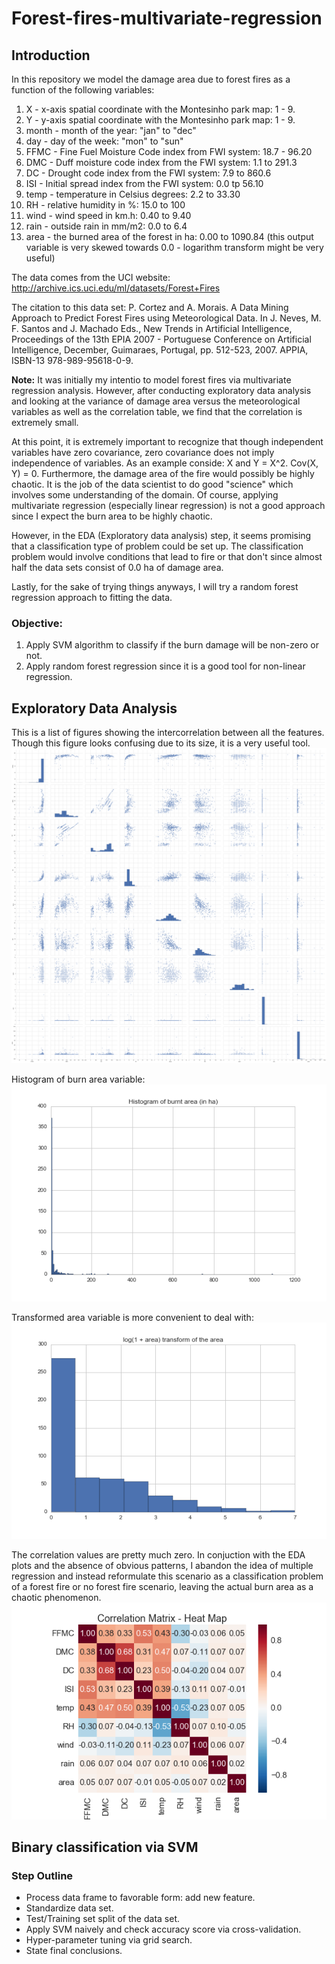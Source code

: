 Forest-fires-multivariate-regression
====================================

Introduction
------------

In this repository we model the damage area due to forest fires as a function of the following variables:   
1. X - x-axis spatial coordinate with the Montesinho park map: 1 - 9.   
2. Y - y-axis spatial coordinate with the Montesinho park map: 1 - 9.   
3. month - month of the year: "jan" to "dec"  
4. day - day of the week: "mon" to "sun"  
5. FFMC - Fine Fuel Moisture Code index from FWI system: 18.7 - 96.20  
6. DMC - Duff moisture code index from the FWI system: 1.1 to 291.3  
7. DC - Drought code index from the FWI system: 7.9 to 860.6  
8. ISI - Initial spread index from the FWI system: 0.0 tp 56.10  
9. temp - temperature in Celsius degrees: 2.2 to 33.30  
10. RH - relative humidity in %: 15.0 to 100   
11. wind - wind speed in km.h: 0.40 to 9.40   
12. rain - outside rain in mm/m2: 0.0 to 6.4   
13. area - the burned area of the forest in ha: 0.00 to 1090.84 (this output variable is very skewed towards 0.0 - logarithm transform might be very useful)  

The data comes from the UCI website: 
    http://archive.ics.uci.edu/ml/datasets/Forest+Fires
    
The citation to this data set:
P. Cortez and A. Morais. A Data Mining Approach to Predict Forest Fires using Meteorological Data. 
In J. Neves, M. F. Santos and J. Machado Eds., New Trends in Artificial Intelligence, 
Proceedings of the 13th EPIA 2007 - Portuguese Conference on Artificial Intelligence, December, 
Guimaraes, Portugal, pp. 512-523, 2007. APPIA, ISBN-13 978-989-95618-0-9.

**Note:** It was initially my intentio to model forest fires via multivariate regression analysis. However, after conducting exploratory data analysis and looking at the variance of damage area versus the meteorological variables as well as the correlation table, we find that the correlation is extremely small. 

At this point, it is extremely important to recognize that though independent variables have zero covariance, zero covariance does not imply independence of variables. As an example conside: X and Y = X^2. Cov(X, Y) = 0. Furthermore, the damage area of the fire would possibly be highly chaotic. It is the job of the data scientist to do good "science" which involves some understanding of the domain. Of course, applying multivariate regression (especially linear regression) is not a good approach since I expect the burn area to be highly chaotic. 

However, in the EDA (Exploratory data analysis) step, it seems promising that a classification type of problem could be set up. The classification problem would involve conditions that lead to fire or that don't since almost half the data sets consist of 0.0 ha of damage area.

Lastly, for the sake of trying things anyways, I will try a random forest regression approach to fitting the data.

### Objective:
1. Apply SVM algorithm to classify if the burn damage will be non-zero or not.   
2. Apply random forest regression since it is a good tool for non-linear regression.   

Exploratory Data Analysis
-------------------------

This is a list of figures showing the intercorrelation between all the features. Though this figure looks confusing due to its size, it is a very useful tool.   
![](https://github.com/FyzHsn/Forest-fires-multivariate-regression/blob/master/Figs/ExploratoryFigures.png?raw=true)  

Histogram of burn area variable:   
![](https://github.com/FyzHsn/Forest-fires-multivariate-regression/blob/master/Figs/untransformed_area.png?raw=true)  

Transformed area variable is more convenient to deal with:   
![](https://github.com/FyzHsn/Forest-fires-multivariate-regression/blob/master/Figs/transformed_area.png?raw=true)  

The correlation values are pretty much zero. In conjuction with the EDA plots and the absence of obvious patterns, I abandon the idea of multiple regression and instead reformulate this scenario as a classification problem of a forest fire or no forest fire scenario, leaving the actual burn area as a chaotic phenomenon.   
![](https://github.com/FyzHsn/Forest-fires-multivariate-regression/blob/master/Figs/correlation_heat_map.png?raw=True)

Binary classification via SVM
-----------------------------

### Step Outline
* Process data frame to favorable form: add new feature.   
* Standardize data set.   
* Test/Training set split of the data set.   
* Apply SVM naively and check accuracy score via cross-validation.   
* Hyper-parameter tuning via grid search.  
* State final conclusions.   







